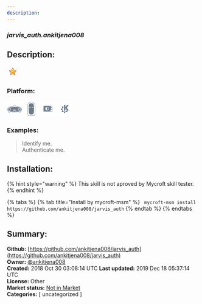 ```yaml
---
description: 
---
```


### _jarvis_auth.ankitjena008_  
## Description:  
  
![](../.gitbook/assets/star.png)  
  
### Platform:  
 ![Mark I](../.gitbook/assets/mark-1-icon.png)  ![Mark II](../.gitbook/assets/mark-2-icon.png)  ![Picroft](../.gitbook/assets/picroft-icon.png)  ![plasmoid](../.gitbook/assets/kde.png)   
### Examples:  
> Identify me.  
> Authenticate me.  
  
## Installation:  
{% hint style="warning" %}
This skill is not aproved by Mycroft skill tester.
{% endhint %}
    
{% tabs %}
{% tab title="Install by mycroft-msm" %}
``` mycroft-msm install https://github.com/ankitjena008/jarvis_auth```
{% endtab %}
  {% endtabs %}
    
## Summary:  
**Github:** [https://github.com/ankitjena008/jarvis_auth](https://github.com/ankitjena008/jarvis_auth)  
**Owner:** [@ankitjena008](https://github.com/ankitjena008)  
**Created:** 2018 Oct 30 03:08:14 UTC  **Last updated:** 2019 Dec 18 05:37:14 UTC  
**License:** Other  
**Market status:** [Not in Market](https://market.mycroft.ai/skill/)  
**Categories:** [ uncategorized ]   
